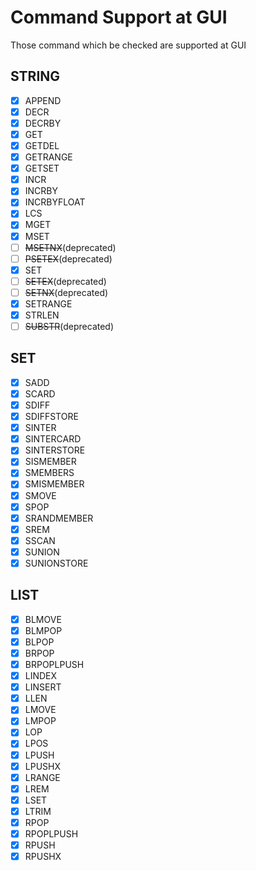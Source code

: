 # Command Support at GUI

Those command which be checked are supported  at  GUI

## STRING

- [x] APPEND
- [X] DECR
- [X] DECRBY
- [X] GET
- [X] GETDEL
- [X] GETRANGE
- [X] GETSET
- [X] INCR
- [X] INCRBY
- [X] INCRBYFLOAT
- [X] LCS
- [X] MGET
- [X] MSET
- [ ] ~~MSETNX~~(deprecated)
- [ ] ~~PSETEX~~(deprecated)
- [X] SET
- [ ] ~~SETEX~~(deprecated)
- [ ] ~~SETNX~~(deprecated)
- [X] SETRANGE
- [X] STRLEN
- [ ] ~~SUBSTR~~(deprecated)

## SET

- [x] SADD
- [X] SCARD
- [X] SDIFF
- [X] SDIFFSTORE
- [X] SINTER
- [X] SINTERCARD
- [X] SINTERSTORE
- [X] SISMEMBER
- [X] SMEMBERS
- [X] SMISMEMBER
- [X] SMOVE
- [X] SPOP
- [X] SRANDMEMBER
- [X] SREM
- [X] SSCAN
- [X] SUNION
- [X] SUNIONSTORE

## LIST

- [X] BLMOVE
- [X] BLMPOP
- [X] BLPOP
- [X] BRPOP
- [X] BRPOPLPUSH
- [X] LINDEX
- [X] LINSERT
- [X] LLEN
- [X] LMOVE
- [X] LMPOP
- [X] LOP
- [X] LPOS
- [X] LPUSH
- [X] LPUSHX
- [X] LRANGE
- [X] LREM
- [X] LSET
- [X] LTRIM
- [X] RPOP
- [X] RPOPLPUSH
- [X] RPUSH
- [X] RPUSHX